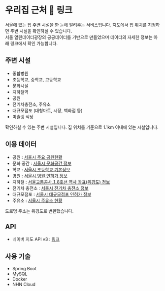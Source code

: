 # 우리집 근처 <a href="https://nearmyhome.site" target="_blank" style="text-decoration: none;">🔗 링크</a>
서울에 있는 집 주변 시설을 한 눈에 알려주는 서비스입니다. 지도에서 집 위치를 지정하면 주변 시설을 확인하실 수 있습니다.  
서울 열린데이터광장의 공공데이터를 기반으로 만들었으며 데이터의 자세한 정보는 아래 링크에서 확인 가능합니다.  

## 주변 시설
* 종합병원
* 초등학교, 중학교, 고등학교
* 문화시설
* 지하철역
* 공원
* 전기차충전소, 주유소
* 대규모점포 (대형마트, 시장, 백화점 등)
* 미슐랭 식당

확인하실 수 있는 주변 시설입니다. 집 위치를 기준으로 1.1km 이내에 있는 시설입니다.

## 이용 데이터
* 공원 : [서울시 주요 공원현황](https://data.seoul.go.kr/dataList/OA-394/S/1/datasetView.do#AXexec)
* 문화 공간 : [서울시 문화공간 정보](https://data.seoul.go.kr/dataList/OA-15487/S/1/datasetView.do)
* 학교 : [서울시 초등학교 기본정보](https://data.seoul.go.kr/dataList/OA-20555/S/1/datasetView.do)
* 병원 : [서울시 병원 인허가 정보](https://data.seoul.go.kr/dataList/OA-16479/S/1/datasetView.do)
* 지하철 : [서울교통공사_1_8호선 역사 좌표(위경도) 정보](https://www.data.go.kr/data/15099316/fileData.do?recommendDataYn=Y)
* 전기차 충전소 : [서울시 전기차 충전소 정보](https://data.seoul.go.kr/dataList/OA-21712/S/1/datasetView.do)
* 대규모점포 : [서울시 대규모점포 인허가 정보](https://data.seoul.go.kr/dataList/OA-16096/S/1/datasetView.do)
* 주유소 : [서울시 주유소 현황](https://data.seoul.go.kr/dataList/OA-22251/F/1/datasetView.do)

도로명 주소는 위경도로 변환했습니다.

## API
* 네이버 지도 API v3 : [링크](https://navermaps.github.io/maps.js.ncp/docs/index.html)

## 사용 기술
* Spring Boot
* MySQL
* Docker
* NHN Cloud
